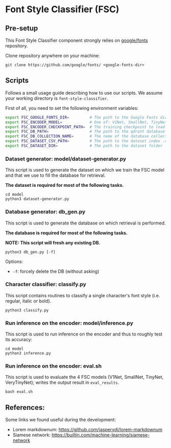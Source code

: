 # Font Style Classifier (FSC)

## Pre-setup

This Font Style Classifier component strongly relies on [google/fonts](https://github.com/google/fonts) repository. 

Clone repository anywhere on your machine:
```
git clone https://github.com/google/fonts/ <google-fonts-dir>
```

## Scripts

Follows a small usage guide describing how to use our scripts. We assume your working directory is `font-style-classifier`.

First of all, you need to set the following environment variables:
```bash
export FSC_GOOGLE_FONTS_DIR=         # The path to the Google Fonts directory
export FSC_ENCODER_MODEL=            # One of: V1Net, SmallNet, TinyNet or VeryTinyNet
export FSC_ENCODER_CHECKPOINT_PATH=  # The training checkpoint to load
export FSC_DB_PATH=                  # The path to the qdrant database to generate 
export FSC_DB_COLLECTION_NAME=       # The name of the database collection to generate
export FSC_DATASET_CSV_PATH=         # The path to the dataset index .csv file
export FSC_DATASET_DIR=              # The path to the dataset folder
```

### Dataset generator: model/dataset-generator.py

This script is used to generate the dataset on which we train the FSC model and that we use to fill the database for retrieval.

**The dataset is required for most of the following tasks.**

```
cd model
python3 dataset-generator.py
```

### Database generator: db_gen.py

This script is used to generate the database on which retrieval is performed.

**The database is required for most of the following tasks.**

**NOTE: This script will fresh any existing DB.**

```
python3 db_gen.py [-f]
```

Options:
- `-f`: forcely delete the DB (without asking)


### Character classifier: classify.py

This script contains routines to classify a single character's font style (i.e. regular, italic or bold).

```
python3 classify.py
```

### Run inference on the encoder: model/inference.py

This script is used to run inference on the encoder and thus to roughly test its accuracy:

```
cd model
python3 inference.py
```

### Run inference on the encoder: eval.sh

This script is used to evaluate the 4 FSC models (V1Net, SmallNet, TinyNet, VeryTinyNet); writes the output result in `eval_results`.

```
bash eval.sh
```

## References:

Some links we found useful during the development:

- Lorem markdownum: https://github.com/jaspervdj/lorem-markdownum 
- Siamese network: https://builtin.com/machine-learning/siamese-network
